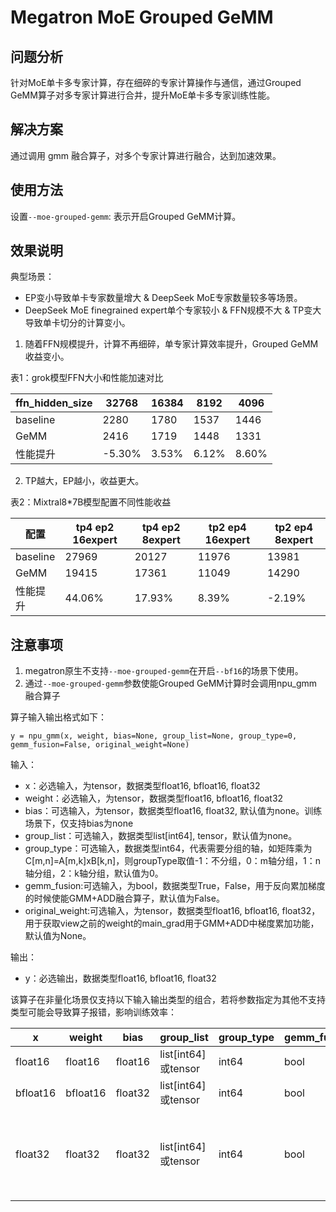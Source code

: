 # Megatron MoE Grouped GeMM

## 问题分析

针对MoE单卡多专家计算，存在细碎的专家计算操作与通信，通过Grouped GeMM算子对多专家计算进行合并，提升MoE单卡多专家训练性能。

## 解决方案

通过调用 gmm 融合算子，对多个专家计算进行融合，达到加速效果。

## 使用方法

设置`--moe-grouped-gemm`: 表示开启Grouped GeMM计算。

## 效果说明

典型场景：

- EP变小导致单卡专家数量增大 & DeepSeek MoE专家数量较多等场景。
- DeepSeek MoE finegrained expert单个专家较小 & FFN规模不大 & TP变大导致单卡切分的计算变小。

1. 随着FFN规模提升，计算不再细碎，单专家计算效率提升，Grouped GeMM 收益变小。

表1：grok模型FFN大小和性能加速对比

|ffn_hidden_size| 32768 | 16384| 8192| 4096|
|--|--|--|--|--|
|baseline|2280|1780|1537|1446|
|GeMM|2416|1719|1448|1331|
|性能提升|-5.30%|3.53%|6.12%|8.60%|


2. TP越大，EP越小，收益更大。
   
表2：Mixtral8*7B模型配置不同性能收益

|配置| tp4 ep2 16expert | tp4 ep2 8expert | tp2 ep4 16expert| tp2 ep4 8expert|
|--|--|--|--|--|
|baseline|27969|20127|11976|13981|
|GeMM|19415|17361|11049|14290|
|性能提升|44.06%|17.93%|8.39%|-2.19%|

## 注意事项
1. megatron原生不支持`--moe-grouped-gemm`在开启`--bf16`的场景下使用。
2. 通过`--moe-grouped-gemm`参数使能Grouped GeMM计算时会调用npu_gmm融合算子

算子输入输出格式如下：
```
y = npu_gmm(x, weight, bias=None, group_list=None, group_type=0, gemm_fusion=False, original_weight=None)
```

输入：
- x：必选输入，为tensor，数据类型float16, bfloat16, float32
- weight：必选输入，为tensor，数据类型float16, bfloat16, float32
- bias：可选输入，为tensor，数据类型float16, float32, 默认值为none。训练场景下，仅支持bias为none
- group_list：可选输入，数据类型list[int64], tensor，默认值为none。
- group_type：可选输入，数据类型int64，代表需要分组的轴，如矩阵乘为C[m,n]=A[m,k]xB[k,n]，则groupType取值-1：不分组，0：m轴分组，1：n轴分组，2：k轴分组，默认值为0。
- gemm_fusion:可选输入，为bool，数据类型True，False，用于反向累加梯度的时候使能GMM+ADD融合算子，默认值为False。
- original_weight:可选输入，为tensor，数据类型float16, bfloat16, float32，用于获取view之前的weight的main_grad用于GMM+ADD中梯度累加功能，默认值为None。

输出：
- y：必选输出，数据类型float16, bfloat16, float32

该算子在非量化场景仅支持以下输入输出类型的组合，若将参数指定为其他不支持类型可能会导致算子报错，影响训练效率：

| x        | weight   | bias    | group_list         | group_type | gemm_fusion | original_weight | y                                 |
|----------|----------|---------|--------------------|------------|-------------|-----------------|-----------------------------------|
| float16  | float16  | float16 | list[int64]或tensor | int64      | bool        | float16         | float16                           |
| bfloat16 | bfloat16 | float32 | list[int64]或tensor | int64      | bool        | bfloat16        | bfloat16                          |
| float32  | float32  | float32 | list[int64]或tensor | int64      | bool        | float32         | float32（仅x、weight、y都为单tensor场景支持） |
